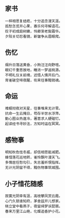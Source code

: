 ## 家书

```
一样相思复结疤，十分追念漫天涯。
孤愁怎觅开心果，寡乐何寻解语花。
叹子初成庭树嫩，怜卿渐老鬓霜华。
夕阳关切忍看镜，新皱争从眉眼爬。
```

## 伤忆

```
烟升日落送黄昏，小狗汪汪向野喧。
眼幻千重思故地，睡浓一梦返桃源。
不明礼仪关前境，迟悟人情开后门。
宵雀破空啼夜醒，衔来往事黯销魂。
```

## 命运

```
难眠彻夜对天星，往事堆来无计零。
抗命一生云掩日，苟存半世水浮萍。
勤心图业热逢冷，著意求人硬碰钉。
起读经书寻妙法，方知时运在冥冥。
```

## 感物事

```
明知秋色怯冬威，却信相思能减肥。
蜂惜落花巡地转，雀怜飘叶漫天飞。
多情屈任愁勾引，失志羞听恨指挥。
无计光阴留不得，黯伤物事筑城围。
```

## 小子惜花随感

```
寂寞光阴幸有涯，高枝攀凤赏云霞。
心门久锁谁知府，茅舍兹开儿想家。
晓立堂中看燕子，夜留绮梦诉琵琶。
春来万里江山艳，化蝶追香护小花。
```